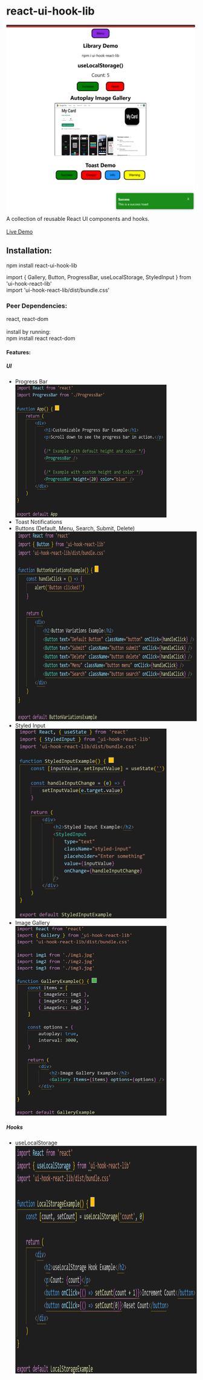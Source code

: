 <h1>react-ui-hook-lib</h1>
  <img width="500px" height="500px" src="images/image6.png">
A collection of reusable React UI components and hooks.
<br><br><a href="https://test-ui-components.vercel.app">Live Demo</a><br>

<h2>Installation:</h2>
<p>npm install react-ui-hook-lib</p>
<p>import { Gallery, Button, ProgressBar, useLocalStorage, StyledInput } from 'ui-hook-react-lib'<br>
import 'ui-hook-react-lib/dist/bundle.css'</p>
<h3>Peer Dependencies:</h3>
react, react-dom
<br><br>install by running:<br>
npm install react react-dom

<h4>Features:</h4>
<h5>UI</h5>
<ul>
<li>Progress Bar</li>
<img width="400px" height="350px" src="images/image.png">
<li>Toast Notifications</li>
<li>Buttons (Default, Menu, Search, Submit, Delete)</li>
<img width="500px" height="500px" src="images/image3.png">
<li>Styled Input</li>
<img width="400px" height="500px" src="images/image2.png">
<li>Image Gallery</li>
  <img width="400px" height="500px" src="images/image4.png">
</ul>

<h5>Hooks</h5>
<ul>
<li>useLocalStorage</li>
<img width="500px" height="600px" src="images/image5.png">
</ul>



